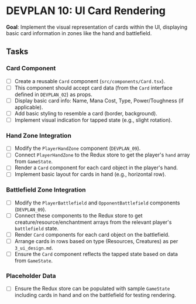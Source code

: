 # DEVPLAN 10: UI Card Rendering

**Goal**: Implement the visual representation of cards within the UI, displaying basic card information in zones like the hand and battlefield.

## Tasks

### Card Component
- [ ] Create a reusable `Card` component (`src/components/Card.tsx`).
- [ ] This component should accept card data (from the `Card` interface defined in `DEVPLAN_02`) as props.
- [ ] Display basic card info: Name, Mana Cost, Type, Power/Toughness (if applicable).
- [ ] Add basic styling to resemble a card (border, background).
- [ ] Implement visual indication for tapped state (e.g., slight rotation).

### Hand Zone Integration
- [ ] Modify the `PlayerHandZone` component (`DEVPLAN_09`).
- [ ] Connect `PlayerHandZone` to the Redux store to get the player's `hand` array from `GameState`.
- [ ] Render a `Card` component for each card object in the player's hand.
- [ ] Implement basic layout for cards in hand (e.g., horizontal row).

### Battlefield Zone Integration
- [ ] Modify the `PlayerBattlefield` and `OpponentBattlefield` components (`DEVPLAN_09`).
- [ ] Connect these components to the Redux store to get creature/resource/enchantment arrays from the relevant player's `battlefield` state.
- [ ] Render `Card` components for each card object on the battlefield.
- [ ] Arrange cards in rows based on type (Resources, Creatures) as per `3_ui_design.md`.
- [ ] Ensure the `Card` component reflects the tapped state based on data from `GameState`.

### Placeholder Data
- [ ] Ensure the Redux store can be populated with sample `GameState` including cards in hand and on the battlefield for testing rendering.
